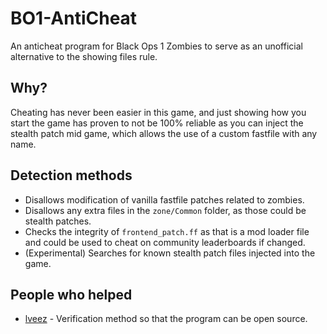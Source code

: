 # BO1-AntiCheat
An anticheat program for Black Ops 1 Zombies to serve as an unofficial alternative to the showing files rule.

## Why?
Cheating has never been easier in this game, and just showing how you start the game has proven to not be 100% reliable as you can inject the stealth patch mid game, which allows the use of a custom fastfile with any name.

## Detection methods
- Disallows modification of vanilla fastfile patches related to zombies.
- Disallows any extra files in the `zone/Common` folder, as those could be stealth patches.
- Checks the integrity of `frontend_patch.ff` as that is a mod loader file and could be used to cheat on community leaderboards if changed.
- (Experimental) Searches for known stealth patch files injected into the game.

## People who helped
- [lveez](https://github.com/lveez) - Verification method so that the program can be open source.